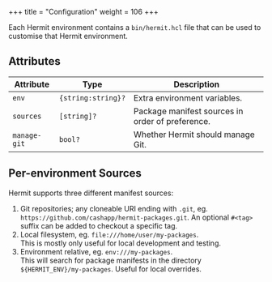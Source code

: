 +++
title = "Configuration"
weight = 106
+++

Each Hermit environment contains a `bin/hermit.hcl` file that can be used to
customise that Hermit environment.

## Attributes

| Attribute | Type | Description |
|-----------|------|-------------|
| `env` | `{string:string}?` | Extra environment variables. |
| `sources` | `[string]?` | Package manifest sources in order of preference. |
| `manage-git` | `bool?` | Whether Hermit should manage Git. |

## Per-environment Sources

Hermit supports three different manifest sources:

1. Git repositories; any cloneable URI ending with `.git`, eg.<br/>`https://github.com/cashapp/hermit-packages.git`. An optional `#<tag>` suffix can be added to checkout a specific tag.
2. Local filesystem, eg. `file:///home/user/my-packages`.<br/>This is mostly only useful for local development and testing.
3. Environment relative, eg. `env:///my-packages`.<br/>This will search for package manifests in the directory `${HERMIT_ENV}/my-packages`. Useful for local overrides.

	